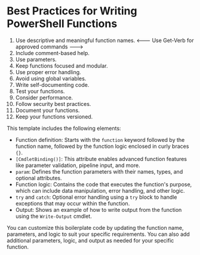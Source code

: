 
# Best Practices for Writing PowerShell Functions

1. Use descriptive and meaningful function names. <--- Use Get-Verb for approved commands --->
2. Include comment-based help.
3. Use parameters.
4. Keep functions focused and modular.
5. Use proper error handling.
6. Avoid using global variables.
7. Write self-documenting code.
8. Test your functions.
9. Consider performance.
10. Follow security best practices.
11. Document your functions.
12. Keep your functions versioned.

This template includes the following elements:

- Function definition: Starts with the `function` keyword followed by the function name, followed by the function logic enclosed in curly braces `{}`.
- `[CmdletBinding()]`: This attribute enables advanced function features like parameter validation, pipeline input, and more.
- `param`: Defines the function parameters with their names, types, and optional attributes.
- Function logic: Contains the code that executes the function's purpose, which can include data manipulation, error handling, and other logic.
- `try` and `catch`: Optional error handling using a `try` block to handle exceptions that may occur within the function.
- Output: Shows an example of how to write output from the function using the `Write-Output` cmdlet.

You can customize this boilerplate code by updating the function name, parameters, and logic to suit your specific requirements. You can also add additional parameters, logic, and output as needed for your specific function.
